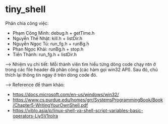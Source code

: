 # tiny_shell
Phân chia công việc:
+ Phạm Công Minh: debug.h + getTime.h
+ Nguyễn Thế Nhật: kill.h + listDir.h
+ Nguyễn Ngọc Tú: run_fg.h + runBg.h
+ Phan Ngọc Khải: runBg.h + stop.h
+ Tiến Thành: run_fg.h + listDir.h

--> Nhiệm vụ chi tiết:
Mỗi thành viên tìm hiểu từng dòng code chạy ntn ở trong các file header đã phân công (các hàm gọi win32 API).
Sau đó, chú thích lại thông tin ngay ở trên dòng code đó.

--> Reference để tham khảo:
+ https://docs.microsoft.com/en-us/windows/win32/
+ https://www.cs.purdue.edu/homes/grr/SystemsProgrammingBook/Book/Chapter5-WritingYourOwnShell.pdf
+ https://viblo.asia/p/linux-shell-va-shell-script-variables-basic-operators-Ljy5V1rolra
